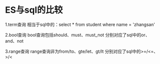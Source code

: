 # ES与sql的比较
1.term查询
相当于sql中的：select * from student where name = 'zhangsan'

2.bool查询
bool查询包括should、must、must_not
分别对应了sql中的or、and、not

3.range查询
range查询非为from/to、gte/let、gt/lt
分别对应了sql中的>=/<=、>/<



